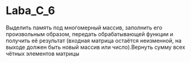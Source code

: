 # Laba_C_6
Выделить память под многомерный массив, заполнить его произвольным образом, передать обрабатывающей функции и получить её результат (входная матрица остаётся неизменной, на выходе должен быть новый массив или число).Вернуть сумму всех чётных элементов матрицы
